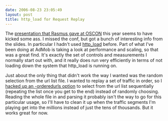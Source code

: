```yaml
---
date: 2006-08-23 23:05:49
layout: post
title: http_load for Request Replay
---
```


The [presentation that Rasmus gave at OSCON](http://talks.php.net/show/oscon06/0) this year seems to have kicked some ass. I missed the conf, but got a bunch of interesting info from the slides. In particular I hadn't used [http_load](http://www.acme.com/software/http_load/) before. Part of what I've been doing at AdMob is taking a look at performance and scaling, so that was a great find. It's exactly the set of controls and measurements I normally start out with, and it really does run very efficiently in terms of not loading down the system that http_load is running on. 

Just about the only thing that didn't work the way I wanted was the random selection from the url list file. I wanted to replay a set of traffic in order, so I [hacked up an -orderedurls option](http://www.rowehl.com/blog/wp-content/uploads/2006/08/http_load-miker-01patch.txt) to select from the url list sequentially (repeating the list once you get to the end) instead of randomly choosing. Reading the whole file in and parsing it probably isn't the way to go for this particular usage, so I'll have to clean it up when the traffic segments I'm playing get into the millions instead of just the tens of thousands. But it works great for now.

